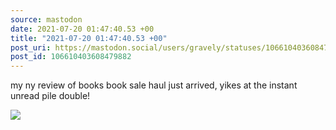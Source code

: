 ```yaml
---
source: mastodon
date: 2021-07-20 01:47:40.53 +00
title: "2021-07-20 01:47:40.53 +00"
post_uri: https://mastodon.social/users/gravely/statuses/106610403608479882
post_id: 106610403608479882
---
```

my ny review of books book sale haul just arrived, yikes at the instant unread pile double!


![](/images/106610403509673468.jpg)


